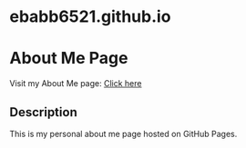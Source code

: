 # ebabb6521.github.io
# About Me Page

Visit my About Me page: [Click here](https://ebabb6521.github.io)

## Description
This is my personal about me page hosted on GitHub Pages.
